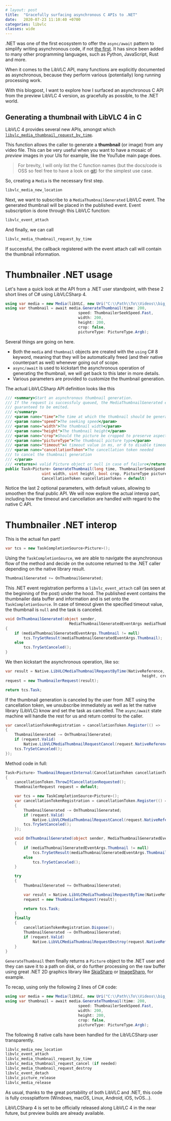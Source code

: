 ```yaml
---
# layout: post
title:  "Gracefully surfacing asynchronous C APIs to .NET"
date:   2020-07-23 11:10:40 +0700
categories: libvlc
classes: wide
---
```

.NET was one of the first ecosystem to offer the `async/await` pattern to simplify writing asynchronous code, if not [the first](https://softwareengineering.stackexchange.com/a/377514). It has since been added to many other programming languages, such as Python, JavaScript, Rust and more.

When it comes to the LibVLC API, many functions are explicitly documented as asynchronous, because they perform various (potentially) long running processing work.

With this blogpost, I want to explore how I surfaced an asynchronous C API from the preview LibVLC 4 version, as gracefully as possible, to the .NET world.

## Generating a thumbnail with LibVLC 4 in C

LibVLC 4 provides several new APIs, amongst which [`libvlc_media_thumbnail_request_by_time`](https://www.videolan.org/developers/vlc/doc/doxygen/html/group__libvlc__media.html#ga96594d719fc20364a2cbc0981877a55e). 

This function allows the caller to generate a **thumbnail** (or image) from any video file. This can be very useful when you want to have a mosaic of _preview_ images in your UIs for example, like the YouTube main page does.

> For brevity, I will only list the C function names (but the docs/code is OSS so feel free to have a look on [git](https://code.videolan.org/videolan/vlc)) for the simplest use case.

So, creating a `Media` is the necessary first step.

~~~~c
libvlc_media_new_location
~~~~

Next, we want to subscribe to a `MediaThumbnailGenerated` LibVLC event. The generated thumbnail will be placed in the published event. Event subscription is done through this LibVLC function:

~~~~c
libvlc_event_attach
~~~~

And finally, we can call 
~~~~c
libvlc_media_thumbnail_request_by_time
~~~~

If successful, the callback registered with the event attach call will contain the thumbnail information.

# Thumbnailer .NET usage

Let's have a quick look at the API from a .NET user standpoint, with these 2 short lines of C# using LibVLCSharp 4.

~~~~csharp
using var media = new Media(libVLC, new Uri("C:\\Path\\To\\Videos\\big_buck_bunny_720p_30mb.mkv"));
using var thumbnail = await media.GenerateThumbnail(time: 200, 
                                speed: ThumbnailerSeekSpeed.Fast, 
                                width: 200, 
                                height: 200, 
                                crop: false, 
                                pictureType: PictureType.Argb);
~~~~

Several things are going on here.

- Both the `media` and `thumbnail` objects are created with the `using` C# 8 keyword, meaning that they will be automatically freed (and their native counterpart as well) whenever going out of scope.
- `async/await` is used to kickstart the asynchronous operation of generating the thumbnail, we will get back to this later in more details.
- Various parameters are provided to customize the thumbnail generation. 

The actual LibVLCSharp API definition looks like this
~~~~csharp
/// <summary>Start an asynchronous thumbnail generation.
/// If the request is successfuly queued, the MediaThumbnailGenerated event is 
/// guaranteed to be emited.
/// </summary>
/// <param name="time">The time at which the thumbnail should be generated</param>
/// <param name="speed">The seeking speed</param>
/// <param name="width">The thumbnail width</param>
/// <param name="height">The thumbnail height</param>
/// <param name="crop">Should the picture be cropped to preserve aspect ratio</param>
/// <param name="pictureType">The thumbnail picture type</param>
/// <param name="timeout">A timeout value in ms, or 0 to disable timeout</param>
/// <param name="cancellationToken">The cancellation token needed 
/// to cancel the thumbnail generation
/// </param>
/// <returns>A valid Picture object or null in case of failure</returns>
public Task<Picture> GenerateThumbnail(long time, ThumbnailerSeekSpeed speed,
                uint width, uint height, bool crop, PictureType pictureType, long timeout = 0, 
                CancellationToken cancellationToken = default)
~~~~

Notice the last 2 optional parameters, with default values, allowing to smoothen the final public API. We will now explore the actual interop part, including how the timeout and cancellation are handled with regard to the native C API.

# Thumbnailer .NET interop

This is the actual fun part!

~~~~csharp
var tcs = new TaskCompletionSource<Picture>();
~~~~

Using the `TaskCompletionSource`, we are able to navigate the asynchronous flow of the method and decide on the outcome returned to the .NET caller depending on the native library result.

~~~~csharp
ThumbnailGenerated += OnThumbnailGenerated;
~~~~

This .NET event registration performs a `libvlc_event_attach` call (as seen at the beginning of the post) under the hood. The published event contains the thumbnailer data buffer and information and is set onto the `TaskCompletionSource`. In case of timeout given the specified timeout value, the thumbnail is `null` and the task is canceled. 

~~~~csharp
void OnThumbnailGenerated(object sender, 
                            MediaThumbnailGeneratedEventArgs mediaThumbnailGeneratedEventArgs)
{
    if (mediaThumbnailGeneratedEventArgs.Thumbnail != null)
        tcs.TrySetResult(mediaThumbnailGeneratedEventArgs.Thumbnail);
    else
        tcs.TrySetCanceled();
}
~~~~

We then kickstart the asynchronous operation, like so:
~~~~csharp
var result = Native.LibVLCMediaThumbnailRequestByTime(NativeReference, time, speed, width, 
                                                            height, crop, pictureType, timeout);
request = new ThumbnailerRequest(result);

return tcs.Task;
~~~~

If the thumbnail generation is canceled by the user from .NET using the cancellation token, we unsubscribe immediately as well as let the native library (LibVLC) know and set the task as cancelled. The `async/await` state machine will handle the rest for us and return control to the caller.

~~~~csharp
var cancellationTokenRegistration = cancellationToken.Register(() =>
{
    ThumbnailGenerated -= OnThumbnailGenerated;
    if (request.Valid)
        Native.LibVLCMediaThumbnailRequestCancel(request.NativeReference);
    tcs.TrySetCanceled();
});
~~~~

Method code in full:

~~~~csharp
Task<Picture> ThumbnailRequestInternal(CancellationToken cancellationToken = default)
{
    cancellationToken.ThrowIfCancellationRequested();
    ThumbnailerRequest request = default;

    var tcs = new TaskCompletionSource<Picture>();
    var cancellationTokenRegistration = cancellationToken.Register(() =>
    {
        ThumbnailGenerated -= OnThumbnailGenerated;
        if (request.Valid)
            Native.LibVLCMediaThumbnailRequestCancel(request.NativeReference);
        tcs.TrySetCanceled();
    });

    void OnThumbnailGenerated(object sender, MediaThumbnailGeneratedEventArgs mediaThumbnailGeneratedEventArgs)
    {
        if (mediaThumbnailGeneratedEventArgs.Thumbnail != null)
            tcs.TrySetResult(mediaThumbnailGeneratedEventArgs.Thumbnail);
        else
            tcs.TrySetCanceled();
    }

    try
    {
        ThumbnailGenerated += OnThumbnailGenerated;

        var result = Native.LibVLCMediaThumbnailRequestByTime(NativeReference, time, speed, width, height, crop, pictureType, timeout);
        request = new ThumbnailerRequest(result);

        return tcs.Task;
    }
    finally
    {
        cancellationTokenRegistration.Dispose();
        ThumbnailGenerated -= OnThumbnailGenerated;
        if (request.Valid)
            Native.LibVLCMediaThumbnailRequestDestroy(request.NativeReference);
    }
}
~~~~

`GenerateThumbnail` then finally returns a `Picture` object to the .NET user and they can save it to a path on disk, or do further processing on the raw buffer using great .NET 2D graphics library like [SkiaSharp](https://github.com/mono/SkiaSharp) or [ImageSharp](https://github.com/SixLabors/ImageSharp), for example.

To recap, using only the following 2 lines of C# code:

~~~~csharp
using var media = new Media(libVLC, new Uri("C:\\Path\\To\\Videos\\big_buck_bunny_720p_30mb.mkv"));
using var thumbnail = await media.GenerateThumbnail(time: 200, 
                                speed: ThumbnailerSeekSpeed.Fast, 
                                width: 200, 
                                height: 200, 
                                crop: false, 
                                pictureType: PictureType.Argb);
~~~~

The following 8 native calls have been handled for the LibVLCSharp user transparently.

~~~~c
libvlc_media_new_location
libvlc_event_attach
libvlc_media_thumbnail_request_by_time
libvlc_media_thumbnail_request_cancel (if needed)
libvlc_media_thumbnail_request_destroy
libvlc_event_detach
libvlc_picture_release
libvlc_media_release
~~~~

As usual, thanks to the great portability of both LibVLC and .NET, this code is fully crossplatform (Windows, macOS, Linux, Android, iOS, tvOS...). 

LibVLCSharp 4 is set to be officially released along LibVLC 4 in the near future, but preview builds are already available.